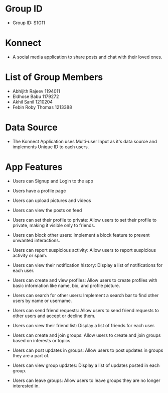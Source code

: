 # Group ID
- Group ID: S1G11


# Konnect
- A social media application to share posts and chat with their loved ones.


# List of Group Members
- Abhijith Rajeev 1194011
- Eldhose Babu 1179272
- Akhil Sanil 1210204
- Febin Roby Thomas 1213388

# Data Source
- The Konnect Application uses Multi-user Input as it's data source and implements Unique ID to each users.

# App Features
- Users can Signup and Login to the app
- Users have a profile page
- Users can upload pictures and videos
- Users can view the posts on feed

- Users can set their profile to private: Allow users to set their profile to private, making it visible only to friends.
- Users can block other users: Implement a block feature to prevent unwanted interactions.
- Users can report suspicious activity: Allow users to report suspicious activity or spam.
- Users can view their notification history: Display a list of notifications for each user.

- Users can create and view profiles: Allow users to create profiles with basic information like name, bio, and profile picture.
- Users can search for other users: Implement a search bar to find other users by name or username.
- Users can send friend requests: Allow users to send friend requests to other users and accept or decline them.
- Users can view their friend list: Display a list of friends for each user.

- Users can create and join groups: Allow users to create and join groups based on interests or topics.
- Users can post updates in groups: Allow users to post updates in groups they are a part of.
- Users can view group updates: Display a list of updates posted in each group.
- Users can leave groups: Allow users to leave groups they are no longer interested in.
 
